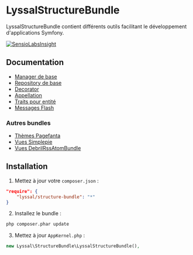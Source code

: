 # LyssalStructureBundle

LyssalStructureBundle contient différents outils facilitant le développement d'applications Symfony.

[![SensioLabsInsight](https://insight.sensiolabs.com/projects/6e0264ed-220c-4726-92b5-a174e0556cf0/small.png)](https://insight.sensiolabs.com/projects/6e0264ed-220c-4726-92b5-a174e0556cf0)

## Documentation

* [Manager de base](doc/Manager.md)
* [Repository de base](doc/Repository.md)
* [Decorator](doc/Decorator.md)
* [Appellation](doc/Appellation.md)
* [Traits pour entité](doc/Traits.md)
* [Messages Flash](doc/MessagesFlash.md)

### Autres bundles

* [Thèmes Pagefanta](doc/Pagerfanta.md)
* [Vues Simplepie](doc/Simplepie.md)
* [Vues DebrilRssAtomBundle](doc/DebrilRssAtomBundle.md)

## Installation

1. Mettez à jour votre `composer.json` :
```json
"require": {
    "lyssal/structure-bundle": "*"
}
```
2. Installez le bundle :
```sh
php composer.phar update
```
3. Mettez à jour `AppKernel.php` :
```php
new Lyssal\StructureBundle\LyssalStructureBundle(),
```
